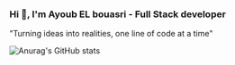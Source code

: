 ### Hi 👋, I'm Ayoub EL bouasri - Full Stack developer 

"Turning ideas into realities, one line of code at a time"

![Anurag's GitHub stats](https://github-readme-stats.vercel.app/api?username=AyouubElb&show_icons=true&theme=tokyonight)

<!--
**AyouubElb/AyouubElb** is a ✨ _special_ ✨ repository because its `README.md` (this file) appears on your GitHub profile.

Here are some ideas to get you started:

- 🔭 I’m currently working on ...
- 🌱 I’m currently learning ...
- 👯 I’m looking to collaborate on ...
- 🤔 I’m looking for help with ...
- 💬 Ask me about ...
- 📫 How to reach me: ...
- 😄 Pronouns: ...
- ⚡ Fun fact: ...
-->
